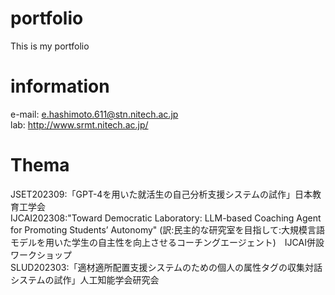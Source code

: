 # portfolio
This is my portfolio
# information
e-mail: e.hashimoto.611@stn.nitech.ac.jp  
lab: http://www.srmt.nitech.ac.jp/  
# Thema
JSET202309:「GPT-4を用いた就活生の自己分析支援システムの試作」日本教育工学会  
IJCAI202308:"Toward Democratic Laboratory: LLM-based Coaching Agent for Promoting Students’ Autonomy" (訳:民主的な研究室を目指して:大規模言語モデルを用いた学生の自主性を向上させるコーチングエージェント)　IJCAI併設ワークショップ  
SLUD202303:「適材適所配置支援システムのための個人の属性タグの収集対話システムの試作」人工知能学会研究会  
